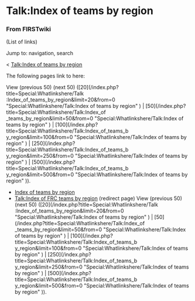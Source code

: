 # Talk:Index of teams by region

### From FIRSTwiki

(List of links)

Jump to: navigation, search

&lt; [Talk:Index of teams by
region](/index.php?title=Talk:Index_of_teams_by_region&redirect=no "Talk:Index
of teams by region" )  

The following pages link to here:

View (previous 50) (next 50) ([20](/index.php?title=Special:Whatlinkshere/Talk
:Index_of_teams_by_region&limit=20&from=0 "Special:Whatlinkshere/Talk:Index of
teams by region" ) | [50](/index.php?title=Special:Whatlinkshere/Talk:Index_of
_teams_by_region&limit=50&from=0 "Special:Whatlinkshere/Talk:Index of teams by
region" ) | [100](/index.php?title=Special:Whatlinkshere/Talk:Index_of_teams_b
y_region&limit=100&from=0 "Special:Whatlinkshere/Talk:Index of teams by
region" ) | [250](/index.php?title=Special:Whatlinkshere/Talk:Index_of_teams_b
y_region&limit=250&from=0 "Special:Whatlinkshere/Talk:Index of teams by
region" ) | [500](/index.php?title=Special:Whatlinkshere/Talk:Index_of_teams_b
y_region&limit=500&from=0 "Special:Whatlinkshere/Talk:Index of teams by
region" )).

  * [Index of teams by region](Index_of_teams_by_region "Index of teams by region" )
  * [Talk:Index of FRC teams by region](/index.php?title=Talk:Index_of_FRC_teams_by_region&redirect=no "Talk:Index of FRC teams by region" ) (redirect page) 
View (previous 50) (next 50) ([20](/index.php?title=Special:Whatlinkshere/Talk
:Index_of_teams_by_region&limit=20&from=0 "Special:Whatlinkshere/Talk:Index of
teams by region" ) | [50](/index.php?title=Special:Whatlinkshere/Talk:Index_of
_teams_by_region&limit=50&from=0 "Special:Whatlinkshere/Talk:Index of teams by
region" ) | [100](/index.php?title=Special:Whatlinkshere/Talk:Index_of_teams_b
y_region&limit=100&from=0 "Special:Whatlinkshere/Talk:Index of teams by
region" ) | [250](/index.php?title=Special:Whatlinkshere/Talk:Index_of_teams_b
y_region&limit=250&from=0 "Special:Whatlinkshere/Talk:Index of teams by
region" ) | [500](/index.php?title=Special:Whatlinkshere/Talk:Index_of_teams_b
y_region&limit=500&from=0 "Special:Whatlinkshere/Talk:Index of teams by
region" )).

